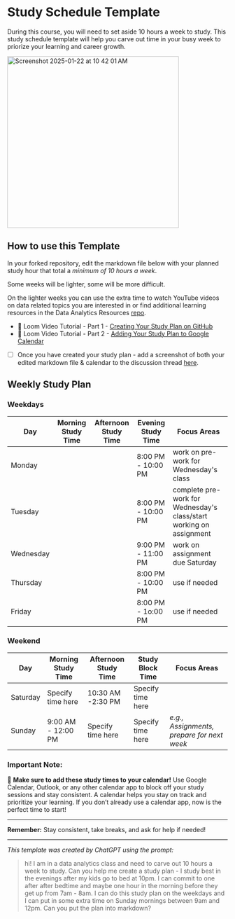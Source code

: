 # Study Schedule Template

During this course, you will need to set aside 10 hours a week to study. This study schedule template will help you carve out time in your busy week to priorize your learning and career growth. 

 <img width="392" alt="Screenshot 2025-01-22 at 10 42 01 AM" src="https://github.com/user-attachments/assets/685d09f5-6b36-49c0-8efb-362868bd9e8c" />

## How to use this Template 

In your forked repository, edit the markdown file below with your planned study hour that total a _minimum of 10 hours a week_. 

Some weeks will be lighter, some will be more difficult. 

On the lighter weeks you can use the extra time to watch YouTube videos on data related topics you are interested in or find additional learning resources in the Data Analytics Resources [repo](https://github.com/Tech-Moms/data-analytics-course). 

- 🎥 Loom Video Tutorial - Part 1 - [Creating Your Study Plan on GitHub](https://www.loom.com/share/ec7e9100a2e54b4d87c549a4f9b3349f?sid=9b172357-3c3e-453d-aedb-15b2b6949592)
- 📆 Loom Video Tutorial - Part 2 - [Adding Your Study Plan to Google Calendar ](https://www.loom.com/share/bc837e544ad94b7dbd96b3543e5bf68b?sid=39090e44-278b-45d9-9ed9-1420f4686654)

- [ ] Once you have created your study plan - add a screenshot of both your edited markdown file & calendar to the discussion thread [here](https://github.com/Tech-Moms/data-analytics-winter-2025/discussions/22). 

## Weekly Study Plan

### Weekdays
| Day       | Morning Study Time | Afternoon Study Time | Evening Study Time | Focus Areas                           |
|-----------|--------------------|----------------------|--------------------|---------------------------------------|
| Monday    |                   |                   | 8:00 PM - 10:00 PM | work on pre-work for Wednesday's class |
| Tuesday   |                   |                   | 8:00 PM - 10:00 PM | complete pre-work for Wednesday's class/start working on assignment|
| Wednesday |                   |                   | 9:00 PM - 11:00 PM | work on assignment due Saturday|
| Thursday  |                   |                   | 8:00 PM - 10:00 PM |  use if needed|
| Friday    |                   |                   | 8:00 PM - 1o:00 PM |  use if needed|

### Weekend
| Day       | Morning Study Time  | Afternoon Study Time | Study Block Time         | Focus Areas                           |
|-----------|---------------------|----------------------|--------------------------|---------------------------------------|
| Saturday  | Specify time here | 10:30 AM -2:30 PM | Specify time here    | | work on pre-work for Wednesday's class (if in-class, I will adjust time to get four hours in)
| Sunday    | 9:00 AM - 12:00 PM | Specify time here | Specify time here    | *e.g., Assignments, prepare for next week* |

### Important Note:
📅 **Make sure to add these study times to your calendar!** Use Google Calendar, Outlook, or any other calendar app to block off your study sessions and stay consistent. A calendar helps you stay on track and prioritize your learning. If you don’t already use a calendar app, now is the perfect time to start!

------

**Remember:** Stay consistent, take breaks, and ask for help if needed!

___

_This template was created by ChatGPT using the prompt:_

  > hi! I am in a data analytics class and need to carve out 10 hours a week to study. Can you help me create a study plan - I study best in the evenings after my kids go to bed at 10pm. I can commit to one after after bedtime and maybe one hour in the morning before they get up from 7am - 8am. I can do this study plan on the weekdays and I can put in some extra time on Sunday mornings between 9am and 12pm. Can you put the plan into markdown? 
